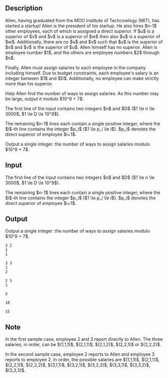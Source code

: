 ## Description

<div><p>Allen, having graduated from the MOO Institute of Techcowlogy (MIT), has started a startup! Allen is the president of his startup. He also hires $n-1$ other employees, each of which is assigned a direct superior. If $u$ is a superior of $v$ and $v$ is a superior of $w$ then also $u$ is a superior of $w$. Additionally, there are no $u$ and $v$ such that $u$ is the superior of $v$ and $v$ is the superior of $u$. Allen himself has no superior. Allen is employee number $1$, and the others are employee numbers $2$ through $n$.</p><p>Finally, Allen must assign salaries to each employee in the company including himself. Due to budget constraints, each employee's salary is an integer between $1$ and $D$. Additionally, no employee can make strictly more than his superior.</p><p>Help Allen find the number of ways to assign salaries. As this number may be large, output it modulo $10^9 + 7$.</p></div><div class="input-specification"><p>The first line of the input contains two integers $n$ and $D$ ($1 \le n \le 3000$, $1 \le D \le 10^9$).</p><p>The remaining $n-1$ lines each contain a single positive integer, where the $i$-th line contains the integer $p_i$ ($1 \le p_i \le i$). $p_i$ denotes the direct superior of employee $i+1$.</p></div><div class="output-specification"><p>Output a single integer: the number of ways to assign salaries modulo $10^9 + 7$.</p></div>

## Input

<p>The first line of the input contains two integers $n$ and $D$ ($1 \le n \le 3000$, $1 \le D \le 10^9$).</p><p>The remaining $n-1$ lines each contain a single positive integer, where the $i$-th line contains the integer $p_i$ ($1 \le p_i \le i$). $p_i$ denotes the direct superior of employee $i+1$.</p>

## Output

<p>Output a single integer: the number of ways to assign salaries modulo $10^9 + 7$.</p>





```input1
3 2
1
1

```




```input2
3 3
1
2

```




```input3
2 5
1

```




```output1
5

```




```output2
10

```




```output3
15

```



## Note

<p>In the first sample case, employee 2 and 3 report directly to Allen. The three salaries, in order, can be $(1,1,1)$, $(2,1,1)$, $(2,1,2)$, $(2,2,1)$ or $(2,2,2)$.</p><p>In the second sample case, employee 2 reports to Allen and employee 3 reports to employee 2. In order, the possible salaries are $(1,1,1)$, $(2,1,1)$, $(2,2,1)$, $(2,2,2)$, $(3,1,1)$, $(3,2,1)$, $(3,2,2)$, $(3,3,1)$, $(3,3,2)$, $(3,3,3)$.</p>
